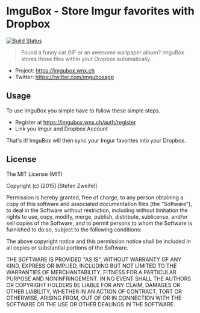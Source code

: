 # ImguBox - Store Imgur favorites with Dropbox

[![Build Status](https://travis-ci.org/stefanzweifel/imgubox.svg?branch=master)](https://travis-ci.org/stefanzweifel/imgubox)

> Found a funny cat GIF or an awesome wallpaper album? ImguBox stores those files within your Dropbox automatically.

- Project: https://imgubox.wnx.ch
- Twitter: https://twitter.com/imguboxapp

## Usage

To use ImguBox you simple have to follow these simple steps.

- Register at https://imgubox.wnx.ch/auth/register
- Link you Imgur and Dropbox Account

That's it! ImguBox will then sync your Imgur favorites into your Dropbox.

## License

The MIT License (MIT)

Copyright (c) [2015] [Stefan Zweifel]

Permission is hereby granted, free of charge, to any person obtaining a copy
of this software and associated documentation files (the "Software"), to deal
in the Software without restriction, including without limitation the rights
to use, copy, modify, merge, publish, distribute, sublicense, and/or sell
copies of the Software, and to permit persons to whom the Software is
furnished to do so, subject to the following conditions:

The above copyright notice and this permission notice shall be included in all
copies or substantial portions of the Software.

THE SOFTWARE IS PROVIDED "AS IS", WITHOUT WARRANTY OF ANY KIND, EXPRESS OR
IMPLIED, INCLUDING BUT NOT LIMITED TO THE WARRANTIES OF MERCHANTABILITY,
FITNESS FOR A PARTICULAR PURPOSE AND NONINFRINGEMENT. IN NO EVENT SHALL THE
AUTHORS OR COPYRIGHT HOLDERS BE LIABLE FOR ANY CLAIM, DAMAGES OR OTHER
LIABILITY, WHETHER IN AN ACTION OF CONTRACT, TORT OR OTHERWISE, ARISING FROM,
OUT OF OR IN CONNECTION WITH THE SOFTWARE OR THE USE OR OTHER DEALINGS IN THE
SOFTWARE.